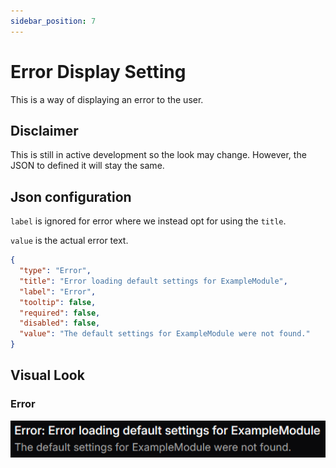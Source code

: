 ```yaml
---
sidebar_position: 7
---
```


# Error Display Setting
This is a way of displaying an error to the user.

## Disclaimer
This is still in active development so the look may change. However, the JSON to defined it will stay the same.

## Json configuration
`label` is ignored for error where we instead opt for using the `title`.

`value` is the actual error text.

```json
{
  "type": "Error",
  "title": "Error loading default settings for ExampleModule",
  "label": "Error",
  "tooltip": false,
  "required": false,
  "disabled": false,
  "value": "The default settings for ExampleModule were not found."
}
```

## Visual Look
### Error
![Error](./img/error.png)
